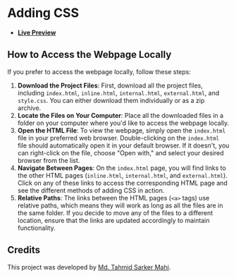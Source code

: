 # Adding CSS

- [**Live Preview**](https://tahmid-sarker-mahi.github.io/Full-Stack-Mastery/Front-End%20Development/CSS/Adding%20CSS/index.html)

## How to Access the Webpage Locally

If you prefer to access the webpage locally, follow these steps:

1. **Download the Project Files**: First, download all the project files, including `index.html`, `inline.html`, `internal.html`, `external.html`, and `style.css`. You can either download them individually or as a zip archive.
2. **Locate the Files on Your Computer**: Place all the downloaded files in a folder on your computer where you'd like to access the webpage locally.
3. **Open the HTML File**: To view the webpage, simply open the `index.html` file in your preferred web browser. Double-clicking on the `index.html` file should automatically open it in your default browser. If it doesn't, you can right-click on the file, choose "Open with," and select your desired browser from the list.
4. **Navigate Between Pages**: On the `index.html` page, you will find links to the other HTML pages (`inline.html`, `internal.html`, and `external.html`). Click on any of these links to access the corresponding HTML page and see the different methods of adding CSS in action.
5. **Relative Paths**: The links between the HTML pages (`<a>` tags) use relative paths, which means they will work as long as all the files are in the same folder. If you decide to move any of the files to a different location, ensure that the links are updated accordingly to maintain functionality.

## Credits

This project was developed by [Md. Tahmid Sarker Mahi](https://tahmid-sarker-mahi.github.io).